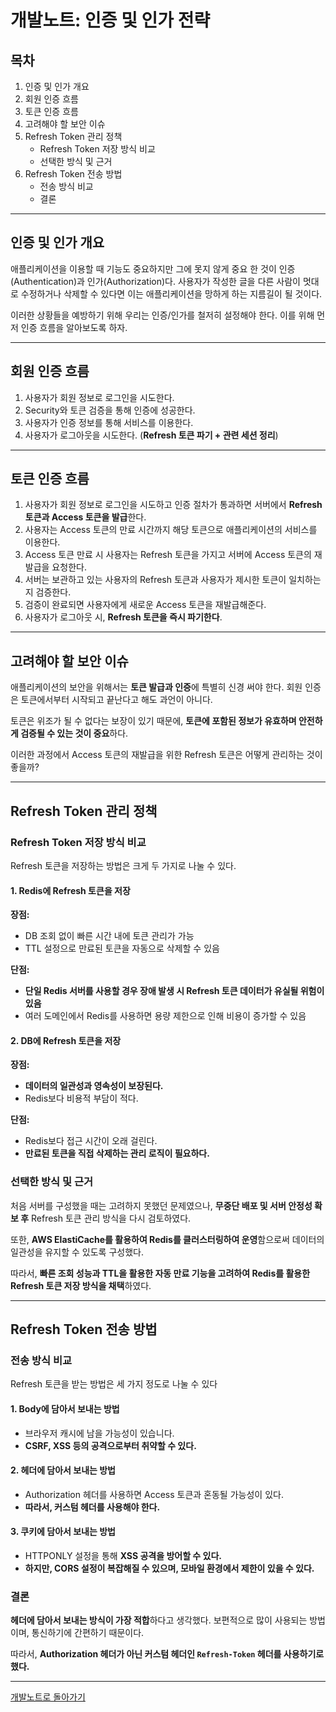 # 개발노트: 인증 및 인가 전략

## 목차
1. 인증 및 인가 개요
2. 회원 인증 흐름
3. 토큰 인증 흐름
4. 고려해야 할 보안 이슈
5. Refresh Token 관리 정책
    - Refresh Token 저장 방식 비교
    - 선택한 방식 및 근거
6. Refresh Token 전송 방법
    - 전송 방식 비교
    - 결론

---
## 인증 및 인가 개요
애플리케이션을 이용할 때 기능도 중요하지만 그에 못지 않게 중요 한 것이 
인증(Authentication)과 인가(Authorization)다.
사용자가 작성한 글을 다른 사람이 멋대로 수정하거나 삭제할 수 있다면 이는 애플리케이션을 
망하게 하는 지름길이 될 것이다.

이러한 상황들을 예방하기 위해 우리는 인증/인가를 철저히 설정해야 한다.
이를 위해 먼저 인증 흐름을 알아보도록 하자.

---
## 회원 인증 흐름
1. 사용자가 회원 정보로 로그인을 시도한다.
2. Security와 토큰 검증을 통해 인증에 성공한다.
3. 사용자가 인증 정보를 통해 서비스를 이용한다.
4. 사용자가 로그아웃을 시도한다. (**Refresh 토큰 파기 + 관련 세션 정리**)

---
## 토큰 인증 흐름
1. 사용자가 회원 정보로 로그인을 시도하고 인증 절차가 통과하면 서버에서 **Refresh 토큰과 Access 토큰을 발급**한다.
2. 사용자는 Access 토큰의 만료 시간까지 해당 토큰으로 애플리케이션의 서비스를 이용한다.
3. Access 토큰 만료 시 사용자는 Refresh 토큰을 가지고 서버에 Access 토큰의 재발급을 요청한다.
4. 서버는 보관하고 있는 사용자의 Refresh 토큰과 사용자가 제시한 토큰이 일치하는지 검증한다.
5. 검증이 완료되면 사용자에게 새로운 Access 토큰을 재발급해준다.
6. 사용자가 로그아웃 시, **Refresh 토큰을 즉시 파기한다**.

---
## 고려해야 할 보안 이슈
애플리케이션의 보안을 위해서는 **토큰 발급과 인증**에 특별히 신경 써야 한다.
회원 인증은 토큰에서부터 시작되고 끝난다고 해도 과언이 아니다.

토큰은 위조가 될 수 없다는 보장이 있기 때문에, **토큰에 포함된 정보가 유효하며 안전하게
검증될 수 있는 것이 중요**하다.

이러한 과정에서 Access 토큰의 재발급을 위한 Refresh 토큰은 어떻게 관리하는 것이 좋을까?

---
## Refresh Token 관리 정책
### Refresh Token 저장 방식 비교
Refresh 토큰을 저장하는 방법은 크게 두 가지로 나눌 수 있다.

#### 1. Redis에 Refresh 토큰을 저장
**장점:**
- DB 조회 없이 빠른 시간 내에 토큰 관리가 가능
- TTL 설정으로 만료된 토큰을 자동으로 삭제할 수 있음

**단점:**
- **단일 Redis 서버를 사용할 경우 장애 발생 시 Refresh 토큰 데이터가 유실될 위험이 있음**
- 여러 도메인에서 Redis를 사용하면 용량 제한으로 인해 비용이 증가할 수 있음

#### 2. DB에 Refresh 토큰을 저장
**장점:**
- **데이터의 일관성과 영속성이 보장된다.**
- Redis보다 비용적 부담이 적다.

**단점:**
- Redis보다 접근 시간이 오래 걸린다.
- **만료된 토큰을 직접 삭제하는 관리 로직이 필요하다.**

### 선택한 방식 및 근거
처음 서버를 구성했을 때는 고려하지 못했던 문제였으나, **무중단 배포 및 서버 안정성 확보 후** Refresh 토큰 관리 방식을 다시 검토하였다.

또한, **AWS ElastiCache를 활용하여 Redis를 클러스터링하여 운영**함으로써 데이터의 일관성을 유지할 수 있도록 구성했다.

따라서, **빠른 조회 성능과 TTL을 활용한 자동 만료 기능을 고려하여 Redis를 활용한 Refresh 토큰 저장 방식을 채택**하였다.

---
## Refresh Token 전송 방법
### 전송 방식 비교
Refresh 토큰을 받는 방법은 세 가지 정도로 나눌 수 있다

#### 1. Body에 담아서 보내는 방법
- 브라우저 캐시에 남을 가능성이 있습니다.
- **CSRF, XSS 등의 공격으로부터 취약할 수 있다.**

#### 2. 헤더에 담아서 보내는 방법
- Authorization 헤더를 사용하면 Access 토큰과 혼동될 가능성이 있다.
- **따라서, 커스텀 헤더를 사용해야 한다.**

#### 3. 쿠키에 담아서 보내는 방법
- HTTPONLY 설정을 통해 **XSS 공격을 방어할 수 있다.**
- **하지만, CORS 설정이 복잡해질 수 있으며, 모바일 환경에서 제한이 있을 수 있다.**

### 결론
**헤더에 담아서 보내는 방식이 가장 적합**하다고 생각했다. 보편적으로 많이 사용되는 방법이며, 통신하기에 간편하기 때문이다.

따라서, **Authorization 헤더가 아닌 커스텀 헤더인 `Refresh-Token` 헤더를 사용하기로 했다.**

---


[개발노트로 돌아가기](../개발노트.md)